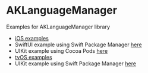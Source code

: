 # AKLanguageManager

Examples for AKLanguageManager library

- [iOS examples](https://github.com/AmrKoritem/AKLibrariesExamples/tree/main/AKLanguageManager/iOS)
 - SwiftUI example using Swift Package Manager [here](https://github.com/AmrKoritem/AKLibrariesExamples/tree/main/AKLanguageManager/iOS/DemoSwiftUI)
 - UIKit example using Cocoa Pods [here](https://github.com/AmrKoritem/AKLanguageManager/tree/main/Example)
- [tvOS examples](https://github.com/AmrKoritem/AKLibrariesExamples/tree/main/AKLanguageManager/tvOS)
 - UIKit example using Swift Package Manager [here](https://github.com/AmrKoritem/AKLibrariesExamples/tree/feat/aklm-examples/AKLanguageManager/tvOS/DemoUIKit)
